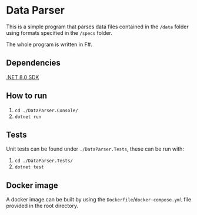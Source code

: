 # Data Parser

This is a simple program that parses data files contained in the `/data` folder using formats specified in the `/specs` folder.

The whole program is written in F#.

## Dependencies

[.NET 8.0 SDK](https://dotnet.microsoft.com/en-us/download/visual-studio-sdks)

## How to run

1. `cd ./DataParser.Console/`
2. `dotnet run`

## Tests

Unit tests can be found under `./DataParser.Tests`, these can be run with:

1. `cd ./DataParser.Tests/`
2. `dotnet test`

## Docker image

A docker image can be built by using the `Dockerfile`/`docker-compose.yml` file provided in the root directory.